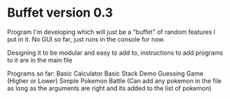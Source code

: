 # Buffet version 0.3

Program I'm developing which will just be a "buffet" of random features I put in it. No GUI so far, just runs in the console for now.

Designing it to be modular and easy to add to, instructions to add programs to it are in the main file

Programs so far:
Basic Calculator
Basic Stack Demo
Guessing Game (Higher or Lower)
Simple Pokemon Battle (Can add any pokemon in the file as long as the arguments are right and its added to the list of pokemon)
